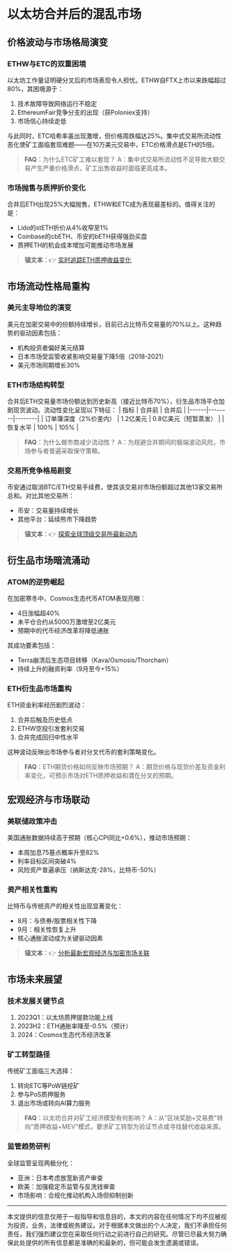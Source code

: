 # 以太坊合并后的混乱市场

## 价格波动与市场格局演变

### ETHW与ETC的双重困境
以太坊工作量证明硬分叉后的市场表现令人担忧。ETHW自FTX上市以来跌幅超过80%，其困境源于：
1. 技术故障导致网络运行不稳定
2. EthereumFair竞争分支的出现（获Poloniex支持）
3. 市场信心持续走低

与此同时，ETC哈希率虽出现激增，但价格周跌幅达25%。集中式交易所流动性恶化使矿工面临套现难题——在10万美元交易中，ETC价格滑点是ETH的5倍。

> **FAQ**：为什么ETC矿工难以套现？
> A：集中式交易所流动性不足导致大额交易产生严重价格滑点，矿工出售收益时面临更高成本。

### 市场抛售与质押折价变化
合并后ETH出现25%大幅抛售，ETHW和ETC成为表现最差标的。值得关注的是：
- Lido的stETH折价从4%收窄至1%
- Coinbase的cbETH、币安的bETH获得强劲买盘
- 质押ETH的机会成本增加可能推动市场发展

> **锚文本**：👉 [实时追踪ETH质押收益变化](https://bit.ly/okx_welcome)

## 市场流动性格局重构

### 美元主导地位的演变
美元在加密交易中的份额持续增长，目前已占比特币交易量的70%以上。这种趋势的驱动因素包括：
- 机构投资者偏好美元结算
- 日本市场受监管收紧影响交易量下降5倍（2018-2021）
- 美元市场同期增长30%

### ETH市场结构转型
合并后ETH交易量市场份额达到历史新高（接近比特币70%），衍生品市场平仓加剧现货波动。流动性变化呈现以下特征：
| 指标 | 合并前 | 合并后 |
|------|--------|--------|
| 订单簿深度（2%价差内） | 1.2亿美元 | 0.8亿美元（短暂蒸发） |
| 恢复水平 | 100% | 105% |

> **FAQ**：为什么做市商减少流动性？
> A：为规避合并期间的极端波动风险，市场参与者普遍采取保守策略。

### 交易所竞争格局剧变
币安通过取消BTC/ETH交易手续费，使其该交易对市场份额超过其他13家交易所总和。对比其他交易所：
- 币安：交易量持续增长
- 其他平台：延续熊市下降趋势

> **锚文本**：👉 [探索全球顶级交易所最新动态](https://bit.ly/okx_welcome)

## 衍生品市场暗流涌动

### ATOM的逆势崛起
在加密寒冬中，Cosmos生态代币ATOM表现亮眼：
- 4日涨幅超40%
- 未平仓合约从5000万激增至2亿美元
- 预期中的代币经济改革将降低通胀

其成功要素包括：
- Terra崩溃后生态项目转移（Kava/Osmosis/Thorchain）
- 持续上升的融资利率（9月至今+15%）

### ETH衍生品市场重构
ETH资金利率经历剧烈波动：
1. 合并后触及历史低点
2. ETHW空投引发套利交易
3. 合并完成回归中性水平

这种波动反映出市场参与者对分叉代币的套利策略变化。

> **FAQ**：ETH期货价格如何反映市场预期？
> A：期货价格与现货价差及资金利率变化，可预示市场对ETH质押收益和潜在分叉的预期。

## 宏观经济与市场联动

### 美联储政策冲击
美国通胀数据持续高于预期（核心CPI同比+0.6%），推动市场预期：
- 本周加息75基点概率升至82%
- 利率目标区间突破4%
- 风险资产普遍承压（纳斯达克-28%，比特币-50%）

### 资产相关性重构
比特币与传统资产的相关性出现显著变化：
- 8月：与债券/股票相关性下降
- 9月：相关性恢复上升
- 核心通胀波动成为关键驱动因素

> **锚文本**：👉 [分析最新宏观经济与加密市场关联](https://bit.ly/okx_welcome)

## 市场未来展望

### 技术发展关键节点
1. 2023Q1：以太坊质押提款功能上线
2. 2023H2：ETH通胀率降至-0.5%（预计）
3. 2024：Cosmos生态代币经济改革

### 矿工转型路径
传统矿工面临三大选择：
1. 转向ETC等PoW链挖矿
2. 参与PoS质押服务
3. 退出市场或转向AI算力服务

> **FAQ**：以太坊合并对矿工经济模型有何影响？
> A：从"区块奖励+交易费"转向"质押收益+MEV"模式，要求矿工转型为验证节点或寻找替代收益来源。

### 监管趋势研判
全球监管呈现两极分化：
- 亚洲：日本考虑放宽新资产审查
- 欧美：加强稳定币监管与反洗钱审查
- 市场影响：合规化推动机构入场但抑制创新

---

本文提供的信息仅用于一般指导和信息目的，本文的内容在任何情况下均不应被视为投资，业务，法律或税务建议。对于根据本文做出的个人决定，我们不承担任何责任，我们强烈建议您在采取任何行动之前进行自己的研究。尽管已尽最大努力确保此处提供的所有信息都是准确的和最新的，但可能会发生遗漏或错误。